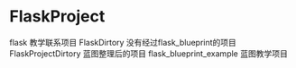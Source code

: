 # FlaskProject
flask 教学联系项目
FlaskDirtory 没有经过flask_blueprint的项目
FlaskProjectDirtory 蓝图整理后的项目
flask_blueprint_example 蓝图教学项目

